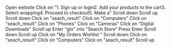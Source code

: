 
Open website
Click on "1. Sign up or login2. Add your products to the cart3. Select wrapping4. Proceed to checkout5. Make a"
Scroll down
Scroll up
Scroll down
Click on "seach_result"
Click on "Computers"
Click on "seach_result"
Click on "Phones"
Click on "Cameras"
Click on "Digital Downloads"
Scroll up
Enter "gtx" into "Search Store"
Press Enter
Scroll down
Scroll up
Click on "My Orders Wishlist "
Scroll down
Click on "seach_result"
Click on "Computers"
Click on "seach_result"
Scroll up
